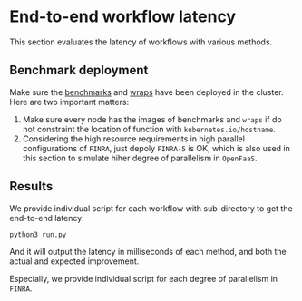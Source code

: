 # End-to-end workflow latency

This section evaluates the latency of workflows with various methods. 

## Benchmark deployment
Make sure the [benchmarks](https://github.com/tjulym/Chiron/tree/main/Benchmark) and [wraps](https://github.com/tjulym/Chiron/tree/main/Evaluation) have been deployed in the cluster. Here are two important matters:
1. Make sure every node has the images of benchmarks and `wraps` if do not constraint the location of function with `kubernetes.io/hostname`.
2. Considering the high resource requirements in high parallel configurations of `FINRA`, just depoly `FINRA-5` is OK, which is also used in this section to simulate hiher degree of parallelism in `OpenFaaS`.

## Results
We provide individual script for each workflow with sub-directory to get the end-to-end latency:
```
python3 run.py
```
And it will output the latency in milliseconds of each method, and both the actual and expected improvement.


Especially, we provide individual script for each degree of parallelism in `FINRA`.